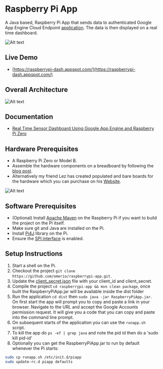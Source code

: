 # Raspberry Pi App

A Java based, Raspberry Pi App that sends data to authenticated Google App Engine Cloud Endpoint [application](https://github.com/omerio/raspberrypi-appengine-portal). The data is then displayed on a real time dashboard.


![Alt text](http://omerio.com/wp-content/uploads/2016/01/raspberrypid1.png "Sensor Dashboard")

## Live Demo
- [https://raspberrypi-dash.appspot.com/](https://raspberrypi-dash.appspot.com/)

## Overall Architecture
![Alt text](http://omerio.com/wp-content/uploads/2016/01/pi_appengine_architecture.png "Architecture")


## Documentation
- [Real Time Sensor Dashboard Using Google App Engine and Raspberry Pi Zero](http://omerio.com/2016/01/16/real-time-sensor-dashboard-using-google-app-engine-and-raspberry-pi-zero/)

## Hardware Prerequisites
- A Raspberry Pi Zero or Model B.
- Assemble the hardware components on a breadboard by following the [blog post](http://omerio.com/2016/01/16/real-time-sensor-dashboard-using-google-app-engine-and-raspberry-pi-zero/).
- Alternatively my friend Lez has created populated and bare boards for the hardware which you can purchase on his [Website](http://www.neptunenavigation.co.uk/pi/pcbfordashboard.htm).

![Alt text](http://omerio.com/wp-content/uploads/2016/01/raspberry_pi_board.jpg "Boards")


## Software Prerequisites
- (Optional) Install [Apache Maven](https://www.xianic.net/post/installing-maven-on-the-raspberry-pi/) on the Raspberry Pi if you want to build the project on the Pi itself.
- Make sure git and Java are installed on the Pi.
- Install [Pi4J](http://pi4j.com/) library on the Pi.
- Ensure the [SPI interface](http://www.raspberrypi-spy.co.uk/2014/08/enabling-the-spi-interface-on-the-raspberry-pi/) is enabled.


## Setup Instructions
1. Start a shell on the Pi.
1. Checkout the project `git clone https://github.com/omerio/raspberrypi-app.git`.
2. Update the [client_secret.json](https://github.com/omerio/raspberrypi-app/blob/master/src/main/resources/client_secret.json) file with your client_id and client_secret. 
1. Compile the project `cd raspberrypi-app && mvn clean package`, once built the RaspberryPiApp.jar will be available inside the dist folder
2. Run the application `cd dist` then `sudo java -jar RaspberryPiApp.jar`. On first start the app will prompt you to copy and paste a link in your browser. Navigate to the URL and accept the Google Accounts permission request. It will give you a code that you can copy and paste into the command line prompt.
3. On subsequent starts of the application you can use the `runapp.sh` script.
4. To kill the app do `ps -ef | grep java` and note the pid id then do a 'sudo kill pid-id'
5. Optionally you can get the RaspberryPiApp.jar to run by default whenever the Pi starts:
```bash
sudo cp runapp.sh /etc/init.d/piapp
sudo update-rc.d piapp defaults
```


